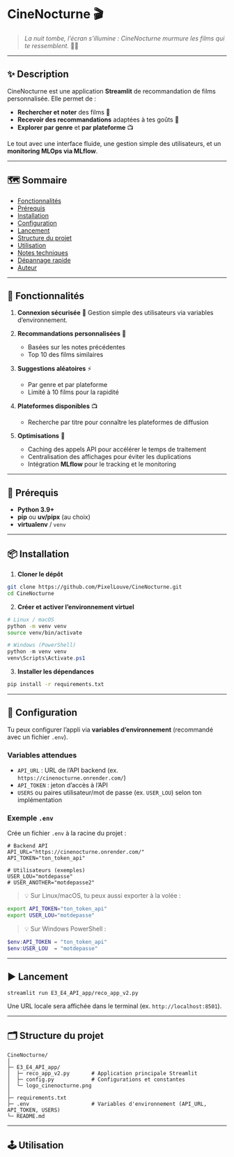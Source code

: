 # CineNocturne 🎬

> *La nuit tombe, l’écran s’illumine : CineNocturne murmure les films qui te ressemblent.* 🌙🖤

---

## ✨ Description

CineNocturne est une application **Streamlit** de recommandation de films personnalisée. Elle permet de :

* **Rechercher et noter** des films 🎯
* **Recevoir des recommandations** adaptées à tes goûts 🍿
* **Explorer par genre** et **par plateforme** 📺

Le tout avec une interface fluide, une gestion simple des utilisateurs, et un **monitoring MLOps via MLflow**.

---

## 🗺️ Sommaire

* [Fonctionnalités](#-fonctionnalités)
* [Prérequis](#-prérequis)
* [Installation](#-installation)
* [Configuration](#-configuration)
* [Lancement](#-lancement)
* [Structure du projet](#-structure-du-projet)
* [Utilisation](#-utilisation)
* [Notes techniques](#-notes-techniques)
* [Dépannage rapide](#-dépannage-rapide)
* [Auteur](#-auteur)

---

## 🚀 Fonctionnalités

1. **Connexion sécurisée** 🔐
   Gestion simple des utilisateurs via variables d’environnement.
2. **Recommandations personnalisées** 🎲

   * Basées sur les notes précédentes
   * Top 10 des films similaires
3. **Suggestions aléatoires** ⚡

   * Par genre et par plateforme
   * Limité à 10 films pour la rapidité
4. **Plateformes disponibles** 📺

   * Recherche par titre pour connaître les plateformes de diffusion
5. **Optimisations** 🚀

   * Caching des appels API pour accélérer le temps de traitement
   * Centralisation des affichages pour éviter les duplications
   * Intégration **MLflow** pour le tracking et le monitoring

---

## 🧰 Prérequis

* **Python 3.9+**
* **pip** ou **uv/pipx** (au choix)
* **virtualenv** / `venv`

---

## 📦 Installation

1. **Cloner le dépôt**

```bash
git clone https://github.com/PixelLouve/CineNocturne.git
cd CineNocturne
```

2. **Créer et activer l’environnement virtuel**

```bash
# Linux / macOS
python -m venv venv
source venv/bin/activate
```

```powershell
# Windows (PowerShell)
python -m venv venv
venv\Scripts\Activate.ps1
```

3. **Installer les dépendances**

```bash
pip install -r requirements.txt
```

---

## 🔧 Configuration

Tu peux configurer l’appli via **variables d’environnement** (recommandé avec un fichier `.env`).

### Variables attendues

* `API_URL` : URL de l’API backend (ex. `https://cinenocturne.onrender.com/`)
* `API_TOKEN` : jeton d’accès à l’API
* `USERS` ou paires utilisateur/mot de passe (ex. `USER_LOU`) selon ton implémentation

### Exemple `.env`

Crée un fichier `.env` à la racine du projet :

```env
# Backend API
API_URL="https://cinenocturne.onrender.com/"
API_TOKEN="ton_token_api"

# Utilisateurs (exemples)
USER_LOU="motdepasse"
# USER_ANOTHER="motdepasse2"
```

> 💡 Sur Linux/macOS, tu peux aussi exporter à la volée :

```bash
export API_TOKEN="ton_token_api"
export USER_LOU="motdepasse"
```

> 💡 Sur Windows PowerShell :

```powershell
$env:API_TOKEN = "ton_token_api"
$env:USER_LOU  = "motdepasse"
```

---

## ▶️ Lancement

```bash
streamlit run E3_E4_API_app/reco_app_v2.py
```

Une URL locale sera affichée dans le terminal (ex. `http://localhost:8501`).

---

## 🗂️ Structure du projet

```
CineNocturne/
│
├─ E3_E4_API_app/
│  ├─ reco_app_v2.py       # Application principale Streamlit
│  ├─ config.py            # Configurations et constantes
│  └─ logo_cinenocturne.png
│
├─ requirements.txt
├─ .env                    # Variables d'environnement (API_URL, API_TOKEN, USERS)
└─ README.md
```

---

## 🕹️ Utilisation
